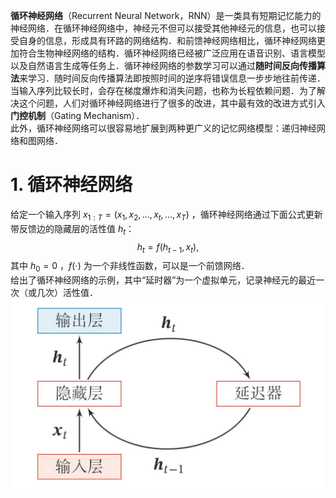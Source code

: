 **循环神经网络**（Recurrent Neural Network，RNN）是一类具有短期记忆能力的神经网络．在循环神经网络中，神经元不但可以接受其他神经元的信息，也可以接受自身的信息，形成具有环路的网络结构．和前馈神经网络相比，循环神经网络更加符合生物神经网络的结构．循环神经网络已经被广泛应用在语音识别、语言模型以及自然语言生成等任务上．循环神经网络的参数学习可以通过**随时间反向传播算法**来学习．随时间反向传播算法即按照时间的逆序将错误信息一步步地往前传递．当输入序列比较长时，会存在梯度爆炸和消失问题，也称为长程依赖问题．为了解决这个问题，人们对循环神经网络进行了很多的改进，其中最有效的改进方式引入**门控机制**（Gating Mechanism）．  
此外，循环神经网络可以很容易地扩展到两种更广义的记忆网络模型：递归神经网络和图网络．
# 1. 循环神经网络  
给定一个输入序列 $x_{1:T} = (x_1,x_2,...,x_t,...,x_T)$ ，循环神经网络通过下面公式更新带反馈边的隐藏层的活性值 $h_t$：
$$
h_t = f(h_{t-1},x_t),
$$
其中 $h_0 = 0$ ，$f(\cdot)$ 为一个非线性函数，可以是一个前馈网络．  
给出了循环神经网络的示例，其中“延时器”为一个虚拟单元，记录神经元的最近一次（或几次）活性值．
![](images/5.jpg)  

